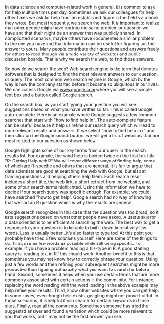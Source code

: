 In data science and computer-related work in general, it is common to ask for help multiple times per day. Sometimes we ask our colleagues for help, other times we ask for help from an established figure in the field via a book they wrote. But most frequently, we search the web. It is important to realize that other people might have run into the same problem or question we have and that their might be an answer that was publicly shared. In complicated scenarios, maybe others have documented a similar problem to the one you have and that information can be useful for figuring out the answer to yours. Many people contribute their questions and answers freely for others to read through via a wide variety of websites and public discussion boards. That is why we search the web, to find those answers.

So how do we search the web? Web search engine is the term that denotes software that is designed to find the most relevant answers to our question, or query. The most common web search engine is Google, which by the way is how the company started before it became so ubiquitous in our lives. We can access Google via www.google.com where you will see a simple text box and a button called Google search.

On the search box, as you start typing your question you will see suggestions based on what you have written so far. This is called Google auto-complete. Here is an example where Google suggests a few common searches that start with "how to find help in". The auto-complete feature can be useful because it help us refine our search query which will lead to more relevant results and answers. If we select "how to find help in r" and then click on the Google search button, we will get a list of websites that are most related to our question as shown below.

Google highlights some of our key terms from our query in the search results list. For example, the word help is bolded twice on the first link title "R: Getting Help with R".We will cover different ways of finding help, some of which are R-specific and others that are general. It is fair to argue that data scientists are good at searching the web with Google, but also at framing questions and helping others help them. Each search result includes a short title, the web link, a short extract from the website, and some of our search terms highlighted. Using this information we have to decide if our search query was specific enough. For example, we could have searched "how to get help". Google search had no way of knowing that we had an R question which is why the results are general.

Google search recognizes in this case that the question was too broad, so it lists suggestions based on what other people have asked. A useful skill for a data scientist is to be efficient at searching the web. The best way to get a response to your question is to be able to boil it down to relatively few words. Less is usually better...it's also faster to type too! At this point you probably have tried a few solutions yourself. Here are some of the things to do. First, use as few words as possible while still being specific. For example, if you have a problem reading a file-type in R. A good starting query is 'reading text in R.' this should work. Another benefit to this is that sometimes you may not know how to correctly phrase your question. Using just a few words and then refining your subsequent searches might be more productive than figuring out exactly what you want to search for before hand. Second, sometimes it helps when you use certain terms that are more commonly associated with certain actions in the community. For instance, replacing the word reading with the word loading in the above example may help refine your results. Third, know other websites where you can get help. In some cases, even though help exists, googling might not prove fruitful. In those scenarios, it is helpful if you search for certain keywords in those sites. Finally, read all the comments. Sometimes someone has tried the suggested answer and found a variation which could be more relevant to you that works, but it may not be the first answer you see.